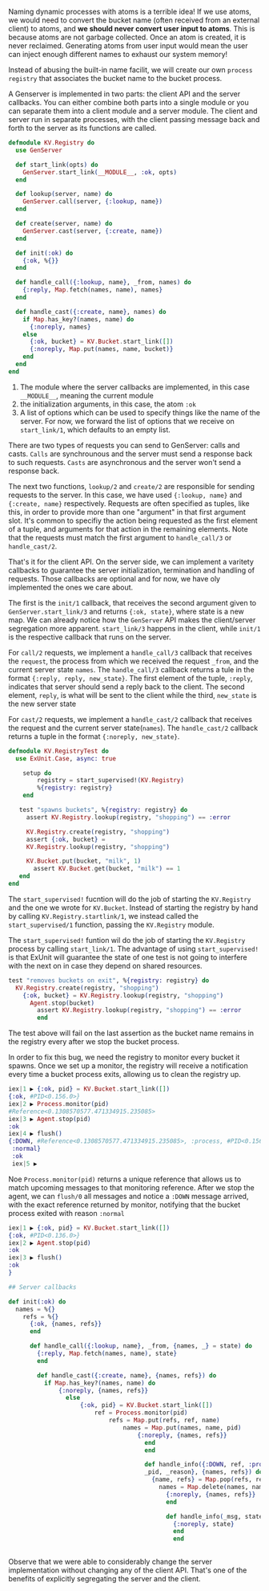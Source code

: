 Naming dynamic processes with atoms is a terrible idea! If we use atoms, we would need to convert the bucket name (often received from an external client) to atoms, and **we should never convert user input to atoms**. This is because atoms are not garbage collected. Once an atom is created, it is never reclaimed. Generating atoms from user input would mean the user can inject enough different names to exhaust our system memory!

Instead of abusing the built-in name facilit, we will create our own `process registry` that associates the bucket name to the bucket process.

A Genserver is implemented in two parts: the client API and the server callbacks. You can either combine both parts into a single module or you can separate them into a client module and a server module. The client and server run in separate processes, with the client passing message back and forth to the server as its functions are called.


```elixir
defmodule KV.Registry do
  use GenServer

  def start_link(opts) do
    GenServer.start_link(__MODULE__, :ok, opts)
  end

  def lookup(server, name) do
    GenServer.call(server, {:lookup, name})
  end

  def create(server, name) do
    GenServer.cast(server, {:create, name})
  end

  def init(:ok) do
    {:ok, %{}}
  end

  def handle_call({:lookup, name}, _from, names) do
    {:reply, Map.fetch(names, name), names}
  end

  def handle_cast({:create, name}, names) do
    if Map.has_key?(names, name) do
      {:noreply, names}
    else
      {:ok, bucket} = KV.Bucket.start_link([])
      {:noreply, Map.put(names, name, bucket)}
    end
  end
end

```

1. The module where the server callbacks are implemented, in this case `__MODULE__`, meaning the current module
2.  the initialization arguments, in this case, the atom `:ok`
3. A list of options which can be used to specify things like the name of the server. For now, we forward the list of options that we receive on `start_link/1`, which defaults to an empty list. 

There are two types of requests you can send to GenServer: calls and casts. `Calls` are synchrounous and the server must send a response back to such requests. `Casts` are asynchronous and the server won't send a response back.

The next two functions, `lookup/2` and `create/2` are responsible for sending requests to the server. In this case, we have used `{:lookup, name}` and `{:create, name}` respectively. Requests are often specified as tuples, like this, in order to provide more than one "argument" in that first argument slot. It's common to specifiy the action being requested as the first element of a tuple, and arguments for that action in the remaining elements. Note that the requests must match the first argument to `handle_call/3` or `handle_cast/2`.



That's it for the client API. On the server side, we can implement a varitety callbacks to guarantee the server initialization, termination and handling of requests. Those callbacks are optional and for now, we have oly implemented the ones we care about.



The first is the `init/1` callback, that receives the second argument given to `GenServer.start_link/3` and returns `{:ok, state}`, where state is a new map. We can already notice how the `GenServer` API makes the client/server segregation more apparent. `start_link/3` happens in the client, while `init/1` is the respective callback that runs on the server.



For `call/2` requests, we implement a `handle_call/3` callback that receives the `request`,  the process from which we received the request `_from`, and the current server state `names`. The `handle_call/3` callback returns a tule in the format `{:reply, reply, new_state}`. The first element of the tuple, `:reply`, indicates that server should send a reply back to the client. The second element, `reply`, is what will be sent to the client while the third, `new_state` is the new server state

For `cast/2` requests, we implement a `handle_cast/2` callback that receives the request and the current server state(`names`). The `handle_cast/2` callback returns a tuple in the format `{:noreply, new_state}`.

```elixir
defmodule KV.RegistryTest do
  use ExUnit.Case, async: true

    setup do
        registry = start_supervised!(KV.Registry)
        %{registry: registry}
    end

   test "spawns buckets", %{registry: registry} do
     assert KV.Registry.lookup(registry, "shopping") == :error

     KV.Registry.create(registry, "shopping")
     assert {:ok, bucket} =
     KV.Registry.lookup(registry, "shopping")

     KV.Bucket.put(bucket, "milk", 1)
       assert KV.Bucket.get(bucket, "milk") == 1
   end
end

```

The `start_supervised!` fucntion will do the job of starting the `KV.Registry`
and the one we wrote for `KV.Bucket`. Instead of starting the registry by hand
by calling `KV.Registry.startlink/1`, we instead called the
`start_supervised/1` function, passing the `KV.Registry` module.

The `start_supervised!` funtion wil do the job of starting the `KV.Registry`
process by calling `start_link/1`. The advantage of using `start_supervised!`
is that  ExUnit will guarantee the state of one test is not going to interfere
with the next on in case they depend on shared resources.

```elixir
test "removes buckets on exit", %{registry: registry} do
  KV.Registry.create(registry, "shopping")
    {:ok, bucket} = KV.Registry.lookup(registry, "shopping")
      Agent.stop(bucket)
        assert KV.Registry.lookup(registry, "shopping") == :error
        end
```

The test above will fail on the last assertion as the bucket name remains in
the registry every after we stop the bucket process.

In order to fix this bug, we need the registry to monitor every bucket it
spawns. Once we set up a monitor, the registry will receive a notification
every time a bucket process exits, allowing us to clean the registry up.

```elixir
iex|1 ▶ {:ok, pid} = KV.Bucket.start_link([])
{:ok, #PID<0.156.0>}
iex|2 ▶ Process.monitor(pid)
#Reference<0.1308570577.471334915.235085>
iex|3 ▶ Agent.stop(pid)
:ok
iex|4 ▶ flush()
{:DOWN, #Reference<0.1308570577.471334915.235085>, :process, #PID<0.156.0>,
 :normal}
 :ok
 iex|5 ▶
```

Noe `Process.monitor(pid)` returns a unique reference that allows us to match
upcoming messages to that monitoring reference. After we stop the agent, we
can `flush/0` all messages and notice a `:DOWN` message arrived, with the
exact reference returned by monitor, notifying that the bucket process exited
with reason `:normal`



```elixir
iex|1 ▶ {:ok, pid} = KV.Bucket.start_link([])
{:ok, #PID<0.136.0>}
iex|2 ▶ Agent.stop(pid)
:ok
iex|3 ▶ flush()
:ok
}
```
```elixir
## Server callbacks

def init(:ok) do
  names = %{}
    refs = %{}
      {:ok, {names, refs}}
      end

      def handle_call({:lookup, name}, _from, {names, _} = state) do
        {:reply, Map.fetch(names, name), state}
        end

        def handle_cast({:create, name}, {names, refs}) do
          if Map.has_key?(names, name) do
              {:noreply, {names, refs}}
                else
                    {:ok, pid} = KV.Bucket.start_link([])
                        ref = Process.monitor(pid)
                            refs = Map.put(refs, ref, name)
                                names = Map.put(names, name, pid)
                                    {:noreply, {names, refs}}
                                      end
                                      end

                                      def handle_info({:DOWN, ref, :process,
                                      _pid, _reason}, {names, refs}) do
                                        {name, refs} = Map.pop(refs, ref)
                                          names = Map.delete(names, name)
                                            {:noreply, {names, refs}}
                                            end

                                            def handle_info(_msg, state) do
                                              {:noreply, state}
                                              end
                                              end
                                              
```

Observe that we were able to considerably change the server implementation
without changing any of the client API. That's one of the benefits of
explicitly segregating the server and the client.


